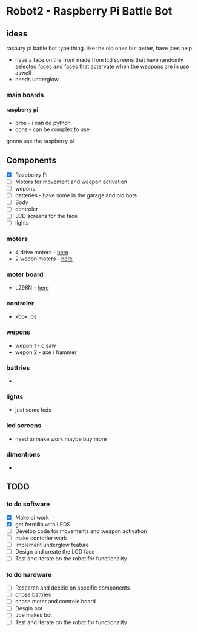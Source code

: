 # Robot2 - Raspberry Pi Battle Bot

## ideas 
rasbury pi battle bot type thing. like the old ones but better, have joes help 
- have a face on the front made from lcd screens that have randomly selected faces and faces that actervate when the weppons are in use aswell
- needs underglow

### main boards
#### raspberry pi 
- pros - i can do python
- cons - can be complex to use

gonna use the raspberry pi

## Components
- [x] Raspberry Pi
- [ ] Motors for movement and weapon activation
- [ ] wepons 
- [ ] batteries - have some in the garage and old bots
- [ ] Body
- [ ] controler
- [ ] LCD screens for the face
- [ ] lights

### moters 
- 4 drive moters - [here](http://www.kyle-seaford.co.uk/)
- 2 wepon moters - [here](http://www.kyle-seaford.co.uk/)

### moter board 
- L298N - [here]([http://www.kyle-seaford.co.uk/](https://thepihut.com/products/l298n-motor-stepper-driver?variant=31985562550334&currency=GBP&utm_medium=product_sync&utm_source=google&utm_content=sag_organic&utm_campaign=sag_organic&gad_source=1&gclid=CjwKCAiAuYuvBhApEiwAzq_YiQP_dD8LBw_XjnlppSZOwdWFIbAJQSApgeaOUpGNBAz5ulBfAQGCDhoCdPAQAvD_BwE#product-reviews))

### controler
- xbox, ps 

### wepons 
- wepon 1 - c saw
- wepon 2 - axe / hammer 

### battries
- 

### lights 
- just some leds

### lcd screens 
- need to make work maybe buy more 

### dimentions 
- 


## TODO
### to do software 
- [x] Make pi work
- [x] get fermilia with LEDS 
- [ ] Develop code for movements and weapon activation
- [ ] make contorler work 
- [ ] Implement underglow feature
- [ ] Design and create the LCD face
- [ ] Test and iterate on the robot for functionality

### to do hardware 
- [ ] Research and decide on specific components
- [ ] chose battries 
- [ ] chose moter and controle board
- [ ] Desgin bot
- [ ] Joe makes bot
- [ ] Test and iterate on the robot for functionality
